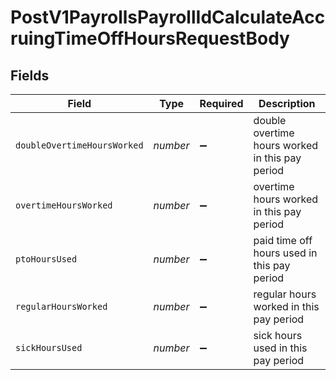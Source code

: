 # PostV1PayrollsPayrollIdCalculateAccruingTimeOffHoursRequestBody


## Fields

| Field                                           | Type                                            | Required                                        | Description                                     |
| ----------------------------------------------- | ----------------------------------------------- | ----------------------------------------------- | ----------------------------------------------- |
| `doubleOvertimeHoursWorked`                     | *number*                                        | :heavy_minus_sign:                              | double overtime hours worked in this pay period |
| `overtimeHoursWorked`                           | *number*                                        | :heavy_minus_sign:                              | overtime hours worked in this pay period        |
| `ptoHoursUsed`                                  | *number*                                        | :heavy_minus_sign:                              | paid time off hours used in this pay period     |
| `regularHoursWorked`                            | *number*                                        | :heavy_minus_sign:                              | regular hours worked in this pay period         |
| `sickHoursUsed`                                 | *number*                                        | :heavy_minus_sign:                              | sick hours used in this pay period              |